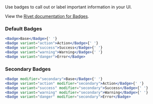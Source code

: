 Use badges to call out or label important information in your UI.

View the [Rivet documentation for Badges](https://rivet.uits.iu.edu/components/page-content/badges/).

### Default Badges
```jsx
<Badge>Base</Badge>{' '}
<Badge variant="action">Action</Badge>{' '}
<Badge variant="success">Success</Badge>{' '}
<Badge variant="warning">Warning</Badge>{' '}
<Badge variant="danger">Error</Badge>
```

### Secondary Badges
```jsx
<Badge modifier="secondary">Base</Badge>{' '}
<Badge variant="action" modifier="secondary">Action</Badge>{' '}
<Badge variant="success" modifier="secondary">Success</Badge>{' '}
<Badge variant="warning" modifier="secondary">Warning</Badge>{' '}
<Badge variant="danger" modifier="secondary">Error</Badge>
```
